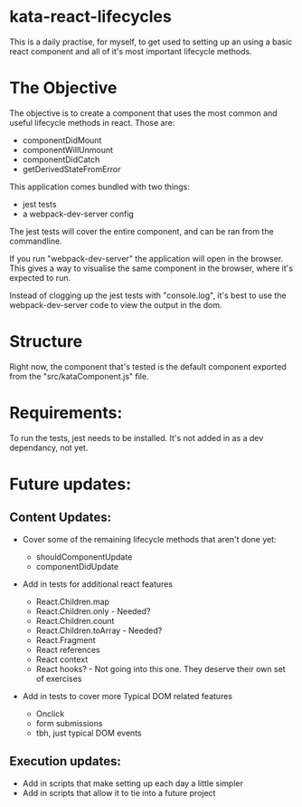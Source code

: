 # kata-react-lifecycles
This is a daily practise, for myself, to get used to setting up an using a basic react component and all of it's most important lifecycle methods.

# The Objective
The objective is to create a component that uses the most common and useful lifecycle methods in react. Those are:
* componentDidMount
* componentWillUnmount
* componentDidCatch
* getDerivedStateFromError

This application comes bundled with two things:
* jest tests
* a webpack-dev-server config

The jest tests will cover the entire component, and can be ran from the commandline.

If you run "webpack-dev-server" the application will open in the browser.
This gives a way to visualise the same component in the browser, where it's expected to run.

Instead of clogging up the jest tests with "console.log", it's best to use the webpack-dev-server code to view the output in the dom.

# Structure
Right now, the component that's tested is the default component exported from the "src/kataComponent.js" file.

# Requirements:
To run the tests, jest needs to be installed. It's not added in as a dev dependancy, not yet.

# Future updates:
## Content Updates:
* Cover some of the remaining lifecycle methods that aren't done yet:
  * shouldComponentUpdate
  * componentDidUpdate

* Add in tests for additional react features
  * React.Children.map
  * React.Children.only - Needed?
  * React.Children.count
  * React.Children.toArray - Needed?
  * React.Fragment
  * React references
  * React context 
  * React hooks? - Not going into this one. They deserve their own set of exercises

* Add in tests to cover more Typical DOM related features
  * Onclick
  * form submissions
  * tbh, just typical DOM events 

## Execution updates:
* Add in scripts that make setting up each day a little simpler
* Add in scripts that allow it to tie into a future project
